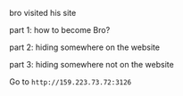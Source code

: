 bro visited his site

part 1: how to become Bro?

part 2: hiding somewhere on the website

part 3: hiding somewhere not on the website

Go to `http://159.223.73.72:3126`
